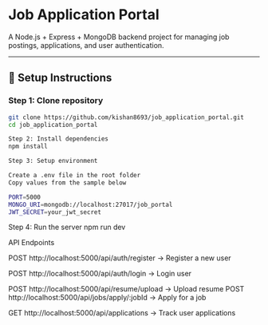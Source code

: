 # Job Application Portal

A Node.js + Express + MongoDB backend project for managing job postings, applications, and user authentication.

---

## 🚀 Setup Instructions

### Step 1: Clone repository

```bash
git clone https://github.com/kishan8693/job_application_portal.git
cd job_application_portal

Step 2: Install dependencies
npm install

Step 3: Setup environment

Create a .env file in the root folder
Copy values from the sample below

PORT=5000
MONGO_URI=mongodb://localhost:27017/job_portal
JWT_SECRET=your_jwt_secret
```

Step 4: Run the server
npm run dev

API Endpoints

POST http://localhost:5000/api/auth/register → Register a new user

POST http://localhost:5000/api/auth/login → Login user

POST http://localhost:5000/api/resume/upload → Upload resume
POST http://localhost:5000/api/jobs/apply/:jobId → Apply for a job

GET http://localhost:5000/api/applications → Track user applications
